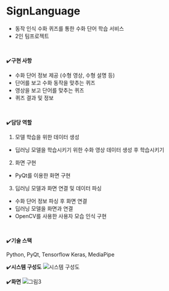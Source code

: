 # SignLanguage

- 동작 인식 수화 퀴즈를 통한 수화 단어 학습 서비스
- 2인 팀프로젝트

<br>

✔️**구현 사항**

- 수화 단어 정보 제공 (수형 영상, 수형 설명 등)
- 단어를 보고 수화 동작을 맞추는 퀴즈
- 영상을 보고 단어를 맞추는 퀴즈
- 퀴즈 결과 및 정보
<br>

✔️**담당 역할**

1. 모델 학습을 위한 데이터 생성
- 딥러닝 모델을 학습시키기 위한 수화 영상 데이터 생성 후 학습시키기
2. 화면 구현
- PyQt를 이용한 화면 구현
3. 딥러닝 모델과 화면 연결 및 데이터 파싱
- 수화 단어 정보 파싱 후 화면 연결
- 딥러닝 모델을 화면과 연결
- OpenCV를 사용한 사용자 모습 인식 구현
<br>

✔️**기술 스택**

Python, PyQt, Tensorflow Keras, MediaPipe
<br>

✔️**시스템 구성도**
![시스템 구성도](https://github.com/hayeongK/SignLanguage/assets/83320865/ef29621f-27c4-4431-b692-185402097dcc)
<br>

✔️**화면**
![그림3](https://github.com/hayeongK/SignLanguage/assets/83320865/5a5cbeaf-6447-414a-b6c1-d5b4ee947957)
